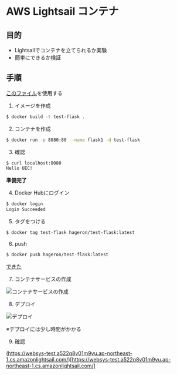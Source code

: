 # AWS Lightsail コンテナ

## 目的

- Lightsailでコンテナを立てられるか実験
- 簡単にできるか検証

## 手順

[このファイル](https://github.com/hagerondev/flask-container)を使用する

1. イメージを作成

```bash
$ docker build -t test-flask .
```

2. コンテナを作成

```bash
$ docker run -p 8080:80 --name flask1 -d test-flask
```

3. 確認

```bash
$ curl localhost:8080
Hello UEC!
```

**準備完了**

4. Docker Hubにログイン

```bash
$ docker login
Login Succeeded
```

5. タグをつける

```bash
$ docker tag test-flask hageron/test-flask:latest
```

6. push

```bash
$ docker push hageron/test-flask:latest
```

[できた](https://hub.docker.com/r/hageron/test-flask)

7. コンテナサービスの作成

![コンテナサービスの作成](https://i.imgur.com/2UKQBkq.png)

8. デプロイ

![デプロイ](https://i.imgur.com/ec6hw1d.png)

※デプロイには少し時間がかかる

9. 確認

(https://websys-test.a522q8v01m9vu.ap-northeast-1.cs.amazonlightsail.com/)[https://websys-test.a522q8v01m9vu.ap-northeast-1.cs.amazonlightsail.com/]
